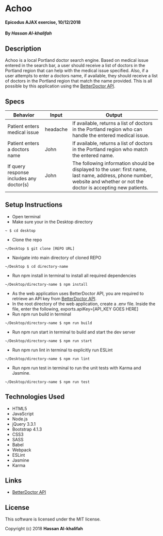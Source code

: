# Achoo

#### Epicodus AJAX exercise, 10/12/2018

#### By _Hassan Al-khalifah_

## Description

Achoo is a local Portland doctor search engine. Based on medical issue entered in the search bar, a user should receive a list of doctors in the Portland region that can help with the medical issue specified. Also, if a user attempts to enter a doctors name, if available, they should receive a list of doctors in the Portland region that match the name provided. This is all possible by this application using the [BetterDoctor API](https://developer.betterdoctor.com/).

## Specs

| Behavior | Input | Output |
|----------|-------|--------|
| Patient enters medical issue | headache | If available, returns a list of doctors in the Portland region who can handle the entered medical issue. |
| Patient enters a doctors name | John | If available, returns a list of doctors in the Portland region who match the entered name. |
| If query response includes any doctor(s) | John | The following information should be displayed to the user: first name, last name, address, phone number, website and whether or not the doctor is accepting new patients. |

## Setup Instructions

* Open terminal
* Make sure your in the Desktop directory
```
~ $ cd desktop
```
* Clone the repo
```
~/Desktop $ git clone [REPO URL]
```
* Navigate into main directory of cloned REPO
```
~/Desktop $ cd directory-name
```
* Run npm install in terminal to install all required dependencies
```
~/Desktop/directory-name $ npm install
```
* As the web application uses BetterDoctor API, you are required to retrieve an API key from [BetterDoctor API](https://developer.betterdoctor.com/).
* In the root directory of the web application, create a .env file. Inside the file, enter the following, exports.apiKey=[API_KEY GOES HERE]
* Run npm run build in terminal
```
~/Desktop/directory-name $ npm run build
```
* Run npm run start in terminal to build and start the dev server
```
~/Desktop/directory-name $ npm run start
```
* Run npm run lint in terminal to explicitly run ESLint
```
~/Desktop/directory-name $ npm run lint
```
* Run npm run test in terminal to run the unit tests with Karma and Jasmine.
```
~/Desktop/directory-name $ npm run test
```

## Technologies Used

* HTML5
* JavaScript
* Node.js
* jQuery 3.3.1
* Bootstrap 4.1.3
* CSS3
* SASS
* Babel
* Webpack
* ESLint
* Jasmine
* Karma

## Links

* [BetterDoctor API](https://developer.betterdoctor.com/)

## License

This software is licensed under the MIT license.

Copyright (c) 2018 **Hassan Al-khalifah**
